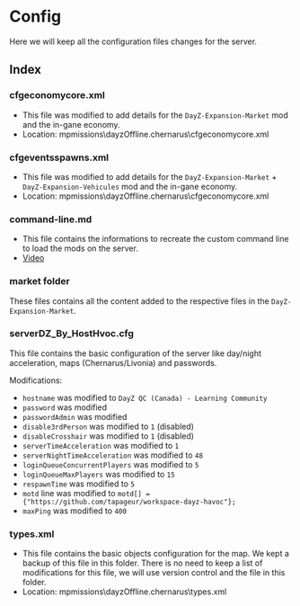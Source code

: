# Config

Here we will keep all the configuration files changes for the server.

## Index

### cfgeconomycore.xml

* This file was modified to add details for the `DayZ-Expansion-Market` mod and the in-gane economy.
* Location: mpmissions\dayzOffline.chernarus\cfgeconomycore.xml

### cfgeventsspawns.xml

* This file was modified to add details for the `DayZ-Expansion-Market` + `DayZ-Expansion-Vehicules` mod and the in-gane economy.
* Location: mpmissions\dayzOffline.chernarus\cfgeconomycore.xml

### command-line.md

* This file contains the informations to recreate the custom command line to load the mods on the server.
* [Video](https://www.youtube.com/watch?v=Ck2IIHMEVqY)

### market folder

These files contains all the content added to the respective files in the `DayZ-Expansion-Market`.

### serverDZ_By_HostHvoc.cfg

This file contains the basic configuration of the server like day/night acceleration, maps (Chernarus/Livonia) and passwords.

Modifications:
* `hostname` was modified to `DayZ QC (Canada) - Learning Community`
* `password` was modified
* `passwordAdmin` was modified
* `disable3rdPerson` was modified to `1` (disabled)
* `disableCrosshair` was modified to `1` (disabled)
* `serverTimeAcceleration` was modified to `1`
* `serverNightTimeAcceleration` was modified to `48`
* `loginQueueConcurrentPlayers` was modified to `5`
* `loginQueueMaxPlayers` was modified to `15`
* `respawnTime` was modified to `5`
* `motd` line was modified to `motd[] = {"https://github.com/tapageur/workspace-dayz-havoc"};`
* `maxPing` was modified to `400`

### types.xml

* This file contains the basic objects configuration for the map. We kept a backup of this file in this folder. There is no need to keep a list of modifications for this file, we will use version control and the file in this folder.
* Location: mpmissions\dayzOffline.chernarus\types.xml
